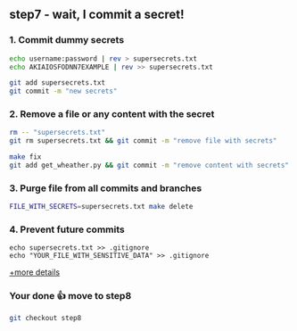 ## step7 - wait, I commit a secret!

### 1. Commit dummy secrets
```bash
echo username:password | rev > supersecrets.txt
echo AKIAIOSFODNN7EXAMPLE | rev >> supersecrets.txt
```

```bash
git add supersecrets.txt
git commit -m "new secrets" 
```

### 2. Remove a file or any content with the secret
```bash
rm -- "supersecrets.txt"
git rm supersecrets.txt && git commit -m "remove file with secrets"
```

```bash
make fix
git add get_wheather.py && git commit -m "remove content with secrets"
```

### 3. Purge file from all commits and branches
```bash
FILE_WITH_SECRETS=supersecrets.txt make delete
```

### 4. Prevent future commits
```
echo supersecrets.txt >> .gitignore
echo "YOUR_FILE_WITH_SENSITIVE_DATA" >> .gitignore
```

[+more details](step7-details.md)

### Your done 👍 move to step8
```bash
git checkout step8
```
